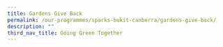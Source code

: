 ```yaml
---
title: Gardens Give Back
permalink: /our-programmes/sparks-bukit-canberra/gardens-give-back/
description: ""
third_nav_title: Going Green Together
---
```

